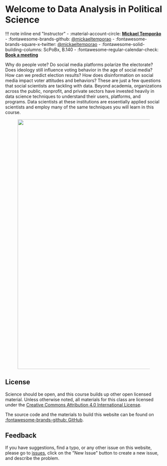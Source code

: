 # Welcome to Data Analysis in Political Science

!!! note inline end "Instructor"
     - :material-account-circle: [**Mickael Temporão**](https://www.centreemiledurkheim.fr/notre-equipe/mickael-temporao/)
         - :fontawesome-brands-github: [@mickaeltemporao](https://github.com/mickaeltemporao)
         - :fontawesome-brands-square-x-twitter: [@mickaeltemporao](https://twitter.com/mickaeltemporao)
     - :fontawesome-solid-building-columns: ScPoBx, B.140
     - :fontawesome-regular-calendar-check: [**Book a meeting**](https://calendar.app.google/FEpE4sdwyFZZA4x78)

Why do people vote? Do social media platforms polarize the electorate? Does ideology still influence voting behavior in the age of social media? How can we predict election results? How does disinformation on social media impact voter attitudes and behaviors? These are just a few questions that social scientists are tackling with data. Beyond academia, organizations across the public, nonprofit, and private sectors have invested heavily in data science techniques to understand their users, platforms, and programs. Data scientists at these institutions are essentially applied social scientists and employ many of the same techniques you will learn in this course.

<figure>
  <img src="https://carnegieendowment.org/static/media/images/Kleinfeld_fig_4-1.png" width=800 />
  <!-- <figcaption>Pew Research Center</figcaption> -->
</figure>

## License

Science should be open, and this course builds up other open licensed material. Unless otherwise noted, all materials for this class are licensed under the [Creative Commons Attribution 4.0 International License](http://creativecommons.org/licenses/by-nc-sa/4.0/).

The source code and the materials to build this website can be found on [:fontawesome-brands-github: GitHub](https://github.com/mickaeltemporao/data-analysis).

## Feedback

If you have suggestions, find a typo, or any other issue on this website, please go to [issues](https://github.com/mickaeltemporao/data-analysis/issues), click on the "New Issue" button to create a new issue, and describe the problem.

